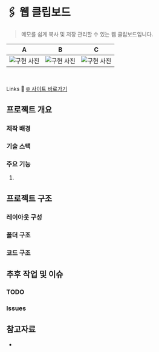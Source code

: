 # 🖇 웹 클립보드
> 메모를 쉽게 복사 및 저장 관리할 수 있는 웹 클립보드입니다.

A | B| C
--|--|--|
![구현 사진](url) | ![구현 사진](url) | ![구현 사진](url) 

<br>

Links
🔗 [🌐 사이트 바로가기](https://tony96kimsh.github.io/WebClipboard/)  


## 프로젝트 개요

### 제작 배경

### 기술 스택

### 주요 기능
1. 



## 프로젝트 구조

### 레이아웃 구성

### 폴더 구조

### 코드 구조




## 추후 작업 및 이슈

### TODO

### Issues




## 참고자료
- 
